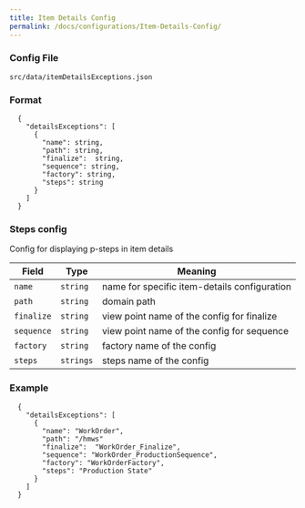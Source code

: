 ```yaml
---
title: Item Details Config
permalink: /docs/configurations/Item-Details-Config/
---
```


### Config File

`src/data/itemDetailsExceptions.json`

### Format
```
  {
    "detailsExceptions": [
      {
        "name": string,
        "path": string,
        "finalize":  string,
        "sequence": string,
        "factory": string,
        "steps": string
      }
    ]
  }
```
### Steps config

Config for displaying p-steps in item details

| Field | Type | Meaning |
| ------------- | ------------- | ------------- |
| `name`| `string` | name for specific item-details configuration |
| `path `| `string` | domain path |
| `finalize` | `string` | view point name of the config for finalize |
| `sequence` | `string` | view point name of the config for sequence |
| `factory` | `string` | factory name of the config |
| `steps` | `strings` | steps name of the config |

### Example
```
  {
    "detailsExceptions": [
      {
        "name": "WorkOrder",
        "path": "/hmws"
        "finalize":  "WorkOrder_Finalize",
        "sequence": "WorkOrder_ProductionSequence",
        "factory": "WorkOrderFactory",
        "steps": "Production State"
      }
    ]
  }
```